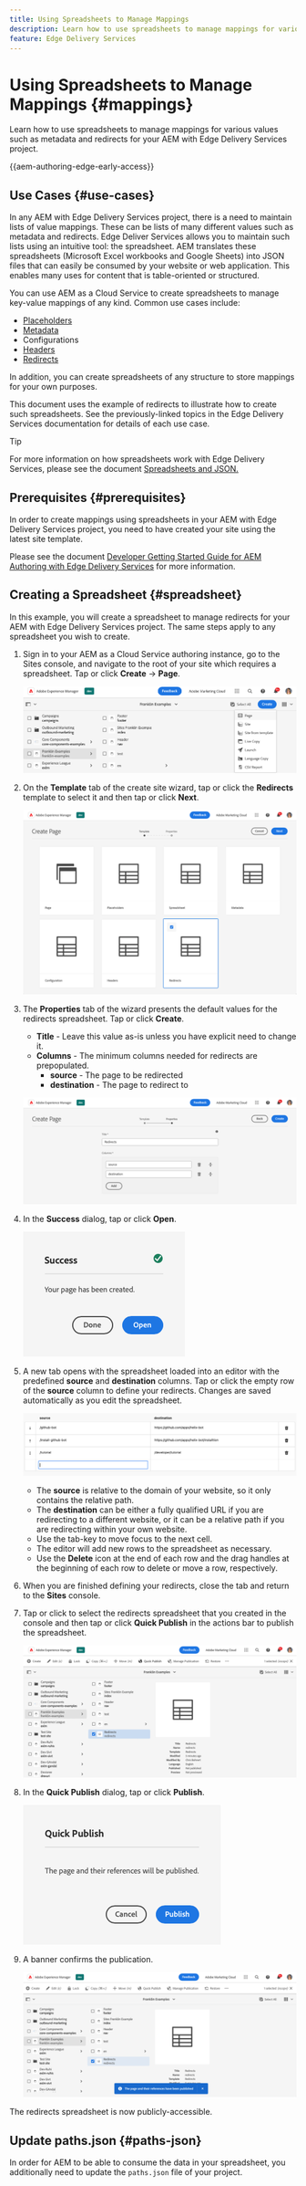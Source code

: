 ```yaml
---
title: Using Spreadsheets to Manage Mappings
description: Learn how to use spreadsheets to manage mappings for various values such as metadata and redirects for your AEM with Edge Delivery Services project.
feature: Edge Delivery Services
---
```


# Using Spreadsheets to Manage Mappings {#mappings}

Learn how to use spreadsheets to manage mappings for various values such as metadata and redirects for your AEM with Edge Delivery Services project.

{{aem-authoring-edge-early-access}}

## Use Cases {#use-cases}

In any AEM with Edge Delivery Services project, there is a need to maintain lists of value mappings. These can be lists of many different values such as metadata and redirects. Edge Deliver Services allows you to maintain such lists using an intuitive tool: the spreadsheet. AEM translates these spreadsheets (Microsoft Excel workbooks and Google Sheets) into JSON files that can easily be consumed by your website or web application. This enables many uses for content that is table-oriented or structured.

You can use AEM as a Cloud Service to create spreadsheets to manage key-value mappings of any kind. Common use cases include:

* [Placeholders](/help/edge/docs/placeholders.md)
* [Metadata](/help/edge/docs/bulk-metadata.md)
* Configurations
* [Headers](/help/edge/docs/custom-headers.md)
* [Redirects](/help/edge/docs/redirects.md)

In addition, you can create spreadsheets of any structure to store mappings for your own purposes.

This document uses the example of redirects to illustrate how to create such spreadsheets. See the previously-linked topics in the Edge Delivery Services documentation for details of each use case.

>[!TIP]
>
>For more information on how spreadsheets work with Edge Delivery Services, please see the document [Spreadsheets and JSON.](/help/edge/developer/spreadsheets.md)

## Prerequisites {#prerequisites}

In order to create mappings using spreadsheets in your AEM with Edge Delivery Services project, you need to have created your site using the latest site template.

Please see the document [ Developer Getting Started Guide for AEM Authoring with Edge Delivery Services](/help/edge/edge-dev-getting-started.md) for more information.

## Creating a Spreadsheet {#spreadsheet}

In this example, you will create a spreadsheet to manage redirects for your AEM with Edge Delivery Services project. The same steps apply to any spreadsheet you wish to create.

1. Sign in to your AEM as a Cloud Service authoring instance, go to the Sites console, and navigate to the root of your site which requires a spreadsheet. Tap or click **Create** -> **Page**.

   ![Create page](assets/mappings/mappings-create-page.png)

1. On the **Template** tab of the create site wizard, tap or click the **Redirects** template to select it and then tap or click **Next**.

   ![Select template](assets/mappings/mappings-create-page-teamplate-redirects.png)

1. The **Properties** tab of the wizard presents the default values for the redirects spreadsheet. Tap or click **Create**.

   * **Title** - Leave this value as-is unless you have explicit need to change it.
   * **Columns** - The minimum columns needed for redirects are prepopulated.
     * **source** - The page to be redirected
     * **destination** - The page to redirect to

   ![Properties of the spreadsheet](assets/mappings/mappings-create-page-properties-redirects.png)

1. In the **Success** dialog, tap or click **Open**.

   ![Success dialog](assets/mappings/mappings-success.png)

1. A new tab opens with the spreadsheet loaded into an editor with the predefined **source** and **destination** columns. Tap or click the empty row of the **source** column to define your redirects. Changes are saved automatically as you edit the spreadsheet.

   ![Edit spreadsheet](assets/mappings/mappings-edit-redirects.png)

   * The **source** is relative to the domain of your website, so it only contains the relative path.
   * The **destination** can be either a fully qualified URL if you are redirecting to a different website, or it can be a relative path if you are redirecting within your own website.
   * Use the tab-key to move focus to the next cell.
   * The editor will add new rows to the spreadsheet as necessary.
   * Use the **Delete** icon at the end of each row and the drag handles at the beginning of each row to delete or move a row, respectively.

1. When you are finished defining your redirects, close the tab and return to the **Sites** console.

1. Tap or click to select the redirects spreadsheet that you created in the console and then tap or click **Quick Publish** in the actions bar to publish the spreadsheet.

   ![Select the spreadsheet in the Sites console](assets/mappings/mappings-select-publish.png)

1. In the **Quick Publish** dialog, tap or click **Publish**.

   ![Confirm publish](assets/mappings/mappings-quick-publish.png)

1. A banner confirms the publication.

   ![Banner confirmation of publication](assets/mappings/mappings-publish-banner.png)

The redirects spreadsheet is now publicly-accessible.

## Update paths.json {#paths-json}

In order for AEM to be able to consume the data in your spreadsheet, you additionally need to update the `paths.json` file of your project.


